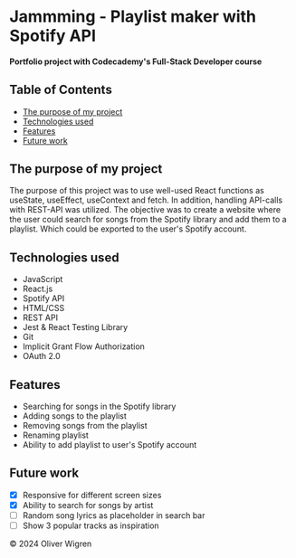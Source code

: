 # Jammming - Playlist maker with Spotify API
#### Portfolio project with Codecademy's Full-Stack Developer course

## Table of Contents
- [The purpose of my project](#purpose)
- [Technologies used](#tech)
- [Features](#features)
- [Future work](#future)

## The purpose of my project <a name="purpose"></a>
The purpose of this project was to use well-used React functions as useState, useEffect, useContext and fetch. In addition, handling API-calls with REST-API was utilized. The objective was to create a website where the user could search for songs from the Spotify library and add them to a playlist. Which could be exported to the user's Spotify account.

## Technologies used <a name="tech"></a>
- JavaScript
- React.js
- Spotify API
- HTML/CSS
- REST API
- Jest & React Testing Library
- Git
- Implicit Grant Flow Authorization
- OAuth 2.0

## Features <a name="features"></a>
- Searching for songs in the Spotify library
- Adding songs to the playlist
- Removing songs from the playlist
- Renaming playlist
- Ability to add playlist to user's Spotify account

## Future work <a name="future"></a>
- [x] Responsive for different screen sizes
- [x] Ability to search for songs by artist
- [ ] Random song lyrics as placeholder in search bar
- [ ] Show 3 popular tracks as inspiration

&copy; 2024 Oliver Wigren
